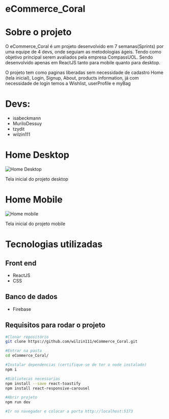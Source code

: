 # eCommerce_Coral

# Sobre o projeto
O eCommerce_Coral é um projeto desenvolvido em 7 semanas(Sprints) por uma equipe de 4 devs, onde seguiam as metodologias ágeis. Tendo como objetivo principal serem avaliados pela empresa CompassUOL. Sendo desenvolvido apenas em ReactJS tanto para mobile quanto para desktop.

O projeto tem como paginas liberadas sem necessidade de cadastro Home (tela inicial), Login, Signup, About, products information, já com necessidade de login temos a Wishlist, userProfile e myBag

# Devs:
 - isabeckmann
 - MuriloDessuy
 - tzydit
 - wilzin111
  
# Home Desktop
![Home Desktop](https://github.com/wilzin111/eCommerce_Coral/assets/129423295/3dc020ea-02f1-45d6-b7e9-b745f314bed0)

Tela inicial do projeto desktop

# Home Mobile
![Home mobile](https://github.com/wilzin111/eCommerce_Coral/assets/129423295/6365d3b7-2518-49b2-b96f-af35dd79b4c7)

Tela inicial do projeto mobile

# Tecnologias utilizadas

## Front end
- ReactJS
- CSS

## Banco de dados
- Firebase

## Requisitos para rodar o projeto

``` bash
#Clonar repositório
git clone https://github.com/wilzin111/eCommerce_Coral.git

#Entrar na pasta
cd eCommerce_Coral/

#Instalar dependencias (certifique-se de ter o node instalado)
npm i

#Bibliotecas necessarias
npm install --save react-toastify
npm install react-responsive-carousel

#Abrir projeto
npm run dev

#Ir no navegador e colocar a porta http://localhost:5173
```
